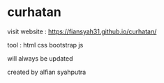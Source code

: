 # curhatan

visit website : https://fiansyah31.github.io/curhatan/

tool :
html
css bootstrap
js

will always be updated

created by alfian syahputra
